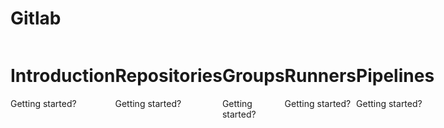 # Gitlab

<div style="display: flex">
  <div>
    <h1>Introduction</h1>
    <p>Getting started?</p>
  </div>
  <div>
    <h1>Repositories</h1>
    <p>Getting started?</p>
  </div>
  <div>
    <h1>Groups</h1>
    <p>Getting started?</p>
  </div>
  <div>
    <h1>Runners</h1>
    <p>Getting started?</p>
  </div>
  <div>
    <h1>Pipelines</h1>
    <p>Getting started?</p>
  </div>
</div>
